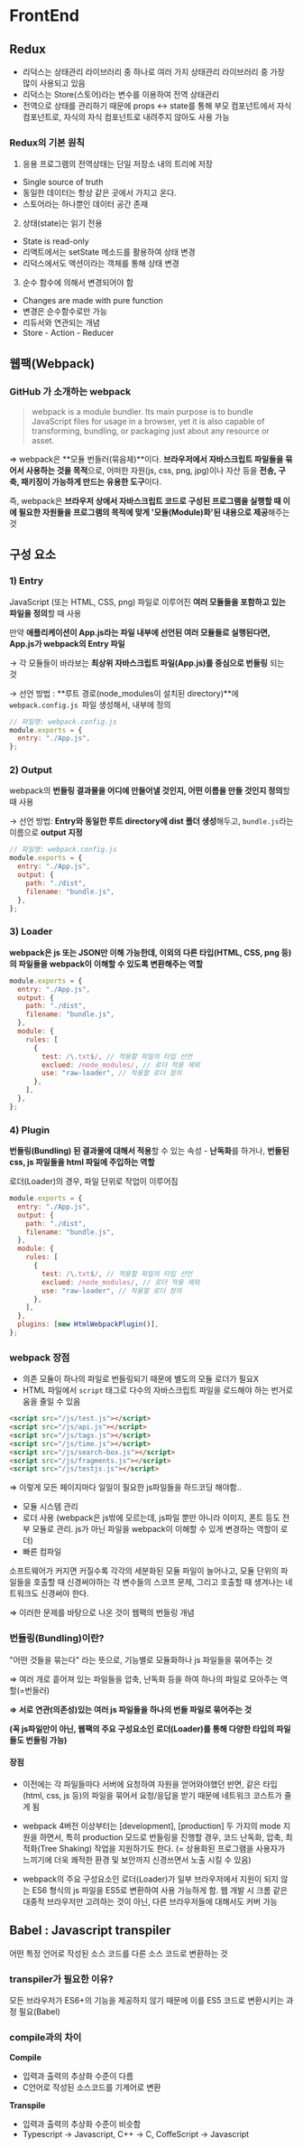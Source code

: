 # FrontEnd

## Redux

- 리덕스는 상태관리 라이브러리 중 하나로 여러 가지 상태관리 라이브러리 중 가장 많이 사용되고 있음
- 리덕스는 Store(스토어)라는 변수를 이용하여 전역 상태관리
- 전역으로 상태를 관리하기 때문에 props <-> state를 통해 부모 컴포넌트에서 자식 컴포넌트로, 자식의 자식 컴포넌트로 내려주지 않아도 사용 가능

### Redux의 기본 원칙

1. 응용 프로그램의 전역상태는 단일 저장소 내의 트리에 저장

- Single source of truth
- 동일한 데이터는 항상 같은 곳에서 가지고 온다.
- 스토어라는 하나뿐인 데이터 공간 존재

2. 상태(state)는 읽기 전용

- State is read-only
- 리액트에서는 setState 메소드를 활용하여 상태 변경
- 리덕스에서도 액션이라는 객체를 통해 상태 변경

3. 순수 함수에 의해서 변경되어야 함

- Changes are made with pure function
- 변경은 순수함수로만 가능
- 리듀서와 연관되는 개념
- Store - Action - Reducer

## 웹팩(Webpack)

### GitHub 가 소개하는 webpack

> webpack is a module bundler. Its main purpose is to bundle JavaScript files for usage in a browser, yet it is also capable of transforming, bundling, or packaging just about any resource or asset.

⇒ webpack은 **모듈 번들러(묶음체)**이다. **브라우저에서 자바스크립트 파일들을 묶어서 사용하는 것을 목적**으로, 어떠한 자원(js, css, png, jpg)이나 자산 등을 **전송, 구축, 패키징이 가능하게 만드는 유용한 도구**이다.

즉, webpack은 **브라우저 상에서 자바스크립트 코드로 구성된 프로그램을 실행할 때 이에 필요한 자원들을 프로그램의 목적에 맞게 '모듈(Module)화'된 내용으로 제공**해주는 것

## 구성 요소

### 1) Entry

JavaScript (또는 HTML, CSS, png) 파일로 이루어진 **여러 모듈들을 포함하고 있는 파일을 정의**할 때 사용

만약 **애플리케이션이 App.js라는 파일 내부에 선언된 여러 모듈들로 실행된다면, App.js가 webpack의 Entry 파일**

→ 각 모듈들이 바라보는 **최상위 자바스크립트 파일(App.js)를 중심으로 번들링** 되는 것

→ 선언 방법 : **루트 경로(node_modules이 설치된 directory)**에 `webpack.config.js `파일 생성해서, 내부에 정의

```jsx
// 파일명: webpack.config.js
module.exports = {
  entry: "./App.js",
};
```

### 2) Output

webpack의 **번들링 결과물을 어디에 만들어낼 것인지, 어떤 이름을 만들 것인지 정의**할 때 사용

→ 선언 방법: **Entry와 동일한 루트 directory에 dist 폴더 생성**해두고, `bundle.js`라는 이름으로 **output 지정**

```jsx
// 파일명: webpack.config.js
module.exports = {
  entry: "./App.js",
  output: {
    path: "./dist",
    filename: "bundle.js",
  },
};
```

### 3) Loader

**webpack은 js 또는 JSON만 이해 가능한데, 이외의 다른 타입(HTML, CSS, png 등)의 파일들을 webpack이 이해할 수 있도록 변환해주는 역할**

```jsx
module.exports = {
  entry: "./App.js",
  output: {
    path: "./dist",
    filename: "bundle.js",
  },
  module: {
    rules: [
      {
        test: /\.txt$/, // 적용할 파일의 타입 선언
        exclued: /node_modules/, // 로더 적용 제외
        use: "raw-loader", // 적용할 로더 정의
      },
    ],
  },
};
```

### 4) Plugin

**번들링(Bundling) 된 결과물에 대해서 적용**할 수 있는 속성 - **난독화**를 하거나, **번들된 css, js 파일들을 html 파일에 주입하는 역할**

로더(Loader)의 경우, 파일 단위로 작업이 이루어짐

```jsx
module.exports = {
  entry: "./App.js",
  output: {
    path: "./dist",
    filename: "bundle.js",
  },
  module: {
    rules: [
      {
        test: /\.txt$/, // 적용할 파일의 타입 선언
        exclued: /node_modules/, // 로더 적용 제외
        use: "raw-loader", // 적용할 로더 정의
      },
    ],
  },
  plugins: [new HtmlWebpackPlugin()],
};
```

### webpack 장점

- 의존 모듈이 하나의 파일로 번들링되기 때문에 별도의 모듈 로더가 필요X
- HTML 파일에서 `script` 태그로 다수의 자바스크립트 파일을 로드해야 하는 번거로움을 줄일 수 있음

```html
<script src="/js/test.js"></script>
<script src="/js/api.js"></script>
<script src="/js/tags.js"></script>
<script src="/js/time.js"></script>
<script src="/js/search-box.js"></script>
<script src="/js/fragments.js"></script>
<script src="/js/testjs.js"></script>
```

⇒ 이렇게 모든 페이지마다 일일이 필요한 js파일들을 하드코딩 해야함..

- 모듈 시스템 관리
- 로더 사용
  (webpack은 js밖에 모르는데, js파일 뿐만 아니라 이미지, 폰트 등도 전부 모듈로 관리. js가 아닌 파일을 webpack이 이해할 수 있게 변경하는 역할이 로더)
- 빠른 컴파일

소프트웨어가 커지면 커질수록 각각의 세분화된 모듈 파일이 늘어나고, 모듈 단위의 파일들을 호출할 때 신경써야하는 각 변수들의 스코프 문제, 그리고 호출할 때 생겨나는 네트워크도 신경써야 한다.

⇒ 이러한 문제를 바탕으로 나온 것이 웹팩의 번들링 개념

### 번들링(Bundling)이란?

"어떤 것들을 묶는다" 라는 뜻으로, 기능별로 모듈화하나 js 파일들을 묶어주는 것

⇒ 여러 개로 흩어져 있는 파일들을 압축, 난독화 등을 하여 하나의 파일로 모아주는 역할(=번들러)

**⇒ 서로 연관(의존성)있는 여러 js 파일들을 하나의 번들 파일로 묶어주는 것**

**(꼭 js파일만이 아닌, 웹팩의 주요 구성요소인 로더(Loader)를 통해 다양한 타입의 파일들도 번들링 가능)**

#### 장점

- 이전에는 각 파일들마다 서버에 요청하여 자원을 얻어와야했던 반면, 같은 타입(html, css, js 등)의 파일을 묶어서 요청/응답을 받기 때문에 네트워크 코스트가 줄게 됨

- webpack 4버전 이상부터는 [development], [production] 두 가지의 mode 지원을 하면서, 특히 production 모드로 번들링을 진행할 경우, 코드 난독화, 압축, 최적화(Tree Shaking) 작업을 지원하기도 한다. (= 상용화된 프로그램을 사용자가 느끼기에 더욱 쾌적한 환경 및 보안까지 신경쓰면서 노출 시킬 수 있음)

- webpack의 주요 구성요소인 로더(Loader)가 일부 브라우저에서 지원이 되지 않는 ES6 형식의 js 파일을 ES5로 변환하여 사용 가능하게 함. 웹 개발 시 크롬 같은 대중적 브라우저만 고려하는 것이 아닌, 다른 브라우저들에 대해서도 커버 가능

## Babel : Javascript transpiler

어떤 특정 언어로 작성된 소스 코드를 다른 소스 코드로 변환하는 것

### transpiler가 필요한 이유?

모든 브라우저가 ES6+의 기능을 제공하지 않기 때문에 이를 ES5 코드로 변환시키는 과정 필요(Babel)

### compile과의 차이

**Compile**

- 입력과 출력의 추상화 수준이 다름
- C언어로 작성된 소스코드를 기계어로 변환

**Transpile**

- 입력과 출력의 추상화 수준이 비슷함
- Typescript → Javascript, C++ → C, CoffeScript → Javascript
